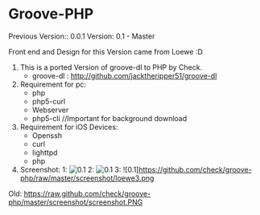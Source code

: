 # Groove-PHP

Previous Version:: 0.0.1
Version: 0.1 -  Master

Front end and Design for this Version came from Loewe :D 

1. This is a ported Version of groove-dl to PHP by Check.
   * groove-dl : http://github.com/jacktheripper51/groove-dl
2. Requirement for pc:
   * php 
   * php5-curl
   * Webserver
   * php5-cli //Important for background download
3. Requirement for iOS Devices:
   * Openssh
   * curl
   * lighttpd
   * php
4. Screenshot:
1:
![0.1](https://github.com/check/groove-php/raw/master/screenshot/loewe.png)
2:
![0.1](https://github.com/check/groove-php/raw/master/screenshot/loewe2.png)
3:
![0.1]https://github.com/check/groove-php/raw/master/screenshot/loewe3.png



Old:
https://raw.github.com/check/groove-php/master/screenshot/screenshot.PNG
